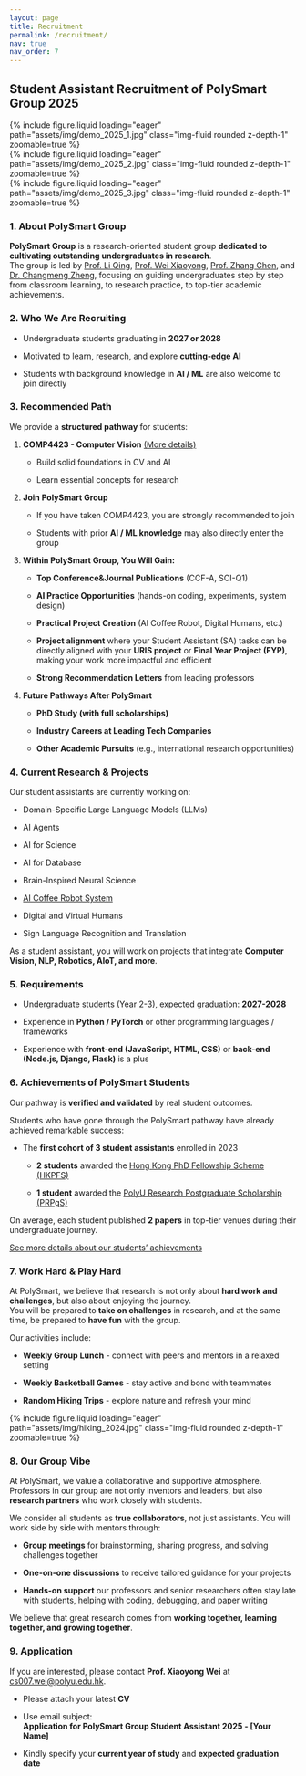 ```yaml
---
layout: page
title: Recruitment
permalink: /recruitment/
nav: true
nav_order: 7
---
```


## Student Assistant Recruitment of PolySmart Group 2025

<div class="row mt-3">
    <div class="col-sm mt-3 mt-md-0">
        {% include figure.liquid loading="eager" path="assets/img/demo_2025_1.jpg" class="img-fluid rounded z-depth-1" zoomable=true %}
    </div>
    <div class="col-sm mt-3 mt-md-0">
        {% include figure.liquid loading="eager" path="assets/img/demo_2025_2.jpg" class="img-fluid rounded z-depth-1" zoomable=true %}
    </div>
    <div class="col-sm mt-3 mt-md-0">
        {% include figure.liquid loading="eager" path="assets/img/demo_2025_3.jpg" class="img-fluid rounded z-depth-1" zoomable=true %}
    </div>
</div>


### 1. About PolySmart Group

**PolySmart Group** is a research-oriented student group **dedicated to cultivating outstanding undergraduates in research**.  
The group is led by [Prof. Li Qing](https://www.polyu.edu.hk/comp/people/academic-staff/prof-li-qing/), [Prof. Wei Xiaoyong](https://www.polyu.edu.hk/comp/people/emeritus-honorary-adjunct-and-visiting/wei-xiaoyong---visiting/), [Prof. Zhang Chen](https://www.zhangchen.info/), and [Dr. Changmeng Zheng](https://www.polyu.edu.hk/comp/people/academic-staff/dr-zheng-changmeng/), focusing on guiding undergraduates step by step from classroom learning, to research practice, to top-tier academic achievements.

###  2. Who We Are Recruiting

- Undergraduate students graduating in **2027 or 2028**
    
- Motivated to learn, research, and explore **cutting-edge AI**
    
- Students with background knowledge in **AI / ML** are also welcome to join directly
    

### 3. Recommended Path

We provide a **structured pathway** for students:

1. **COMP4423 - Computer Vision**  [(More details)](https://polysmartgroup.github.io/teaching/)
    
    - Build solid foundations in CV and AI
        
    - Learn essential concepts for research
    

2. **Join PolySmart Group**

    - If you have taken COMP4423, you are strongly recommended to join
        
    - Students with prior **AI / ML knowledge** may also directly enter the group
    

3. **Within PolySmart Group, You Will Gain:**

    - **Top Conference&Journal Publications** (CCF-A, SCI-Q1)
        
    - **AI Practice Opportunities** (hands-on coding, experiments, system design)
        
    - **Practical Project Creation** (AI Coffee Robot, Digital Humans, etc.)
    
    - **Project alignment** where your Student Assistant (SA) tasks can be directly aligned with your **URIS project** or **Final Year Project (FYP)**, making your work more impactful and efficient
        
    - **Strong Recommendation Letters** from leading professors
    

4. **Future Pathways After PolySmart**

    - **PhD Study (with full scholarships)**
        
    - **Industry Careers at Leading Tech Companies**
        
    - **Other Academic Pursuits** (e.g., international research opportunities)
    

### 4. Current Research & Projects

Our student assistants are currently working on:

- Domain-Specific Large Language Models (LLMs)
    
- AI Agents
    
- AI for Science
    
- AI for Database
    
- Brain-Inspired Neural Science
    
- [AI Coffee Robot System](https://polysmartgroup.github.io/projects/ai_coffee_machine/)
    
- Digital and Virtual Humans
    
- Sign Language Recognition and Translation
    

As a student assistant, you will work on projects that integrate **Computer Vision, NLP, Robotics, AIoT, and more**.

### 5. Requirements

- Undergraduate students (Year 2-3), expected graduation: **2027-2028**
    
- Experience in **Python / PyTorch** or other programming languages / frameworks
    
- Experience with **front-end (JavaScript, HTML, CSS)** or **back-end (Node.js, Django, Flask)** is a plus
    

### 6.  Achievements of PolySmart Students

Our pathway is **verified and validated** by real student outcomes.

Students who have gone through the PolySmart pathway have already achieved remarkable success:

- The **first cohort of 3 student assistants** enrolled in 2023
    
    - **2 students** awarded the [Hong Kong PhD Fellowship Scheme (HKPFS)](https://www.polyu.edu.hk/gs/prospective-students/hkpfs/)
        
    - **1 student** awarded the [PolyU Research Postgraduate Scholarship (PRPgS)](https://www.polyu.edu.hk/gs/prospective-students/fellowship-scholarship-schemes/)
        

 On average, each student published **2 papers** in top-tier venues during their undergraduate journey.

 [See more details about our students’ achievements](https://polysmartgroup.github.io/gain/)



### 7. Work Hard & Play Hard

At PolySmart, we believe that research is not only about **hard work and challenges**, but also about enjoying the journey.  
You will be prepared to **take on challenges** in research, and at the same time, be prepared to **have fun** with the group.

 Our activities include:

- **Weekly Group Lunch** - connect with peers and mentors in a relaxed setting
    
- **Weekly Basketball Games** - stay active and bond with teammates
    
- **Random Hiking Trips** - explore nature and refresh your mind

<div class="row mt-3">
    <div class="col-sm mt-3 mt-md-0">
        {% include figure.liquid loading="eager" path="assets/img/hiking_2024.jpg" class="img-fluid rounded z-depth-1" zoomable=true %}
    </div>
</div>


### 8. Our Group Vibe

At PolySmart, we value a collaborative and supportive atmosphere. Professors in our group are not only inventors and leaders, but also **research partners** who work closely with students.

We consider all students as **true collaborators**, not just assistants. You will work side by side with mentors through:

- **Group meetings** for brainstorming, sharing progress, and solving challenges together
    
- **One-on-one discussions**  to receive tailored guidance for your projects
    
- **Hands-on support** our professors and senior researchers often stay late with students, helping with coding, debugging, and paper writing
    

We believe that great research comes from **working together, learning together, and growing together**.

### 9. Application

If you are interested, please contact **Prof. Xiaoyong Wei** at [cs007.wei@polyu.edu.hk](mailto:cs007.wei@polyu.edu.hk).

- Please attach your latest **CV**
    
- Use email subject:  
    **Application for PolySmart Group Student Assistant 2025 - [Your Name]**
    
- Kindly specify your **current year of study** and **expected graduation date**
